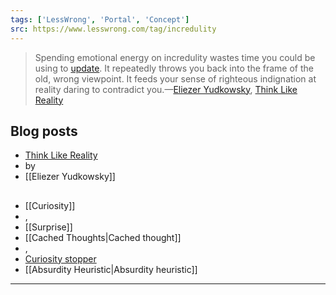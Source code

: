 ```yaml
---
tags: ['LessWrong', 'Portal', 'Concept']
src: https://www.lesswrong.com/tag/incredulity
---
```


> Spending emotional energy on incredulity wastes time you could be using to [update](https://wiki.lesswrong.com/wiki/Update). It repeatedly throws you back into the frame of the old, wrong viewpoint. It feeds your sense of righteous indignation at reality daring to contradict you.—[Eliezer Yudkowsky](https://wiki.lesswrong.com/wiki/Eliezer_Yudkowsky), [Think Like Reality](http://lesswrong.com/lw/hs/think_like_reality/)

## Blog posts
- [Think Like Reality](http://lesswrong.com/lw/hs/think_like_reality/)
-  by 
- [[Eliezer Yudkowsky]]

## 
- [[Curiosity]]
- , 
- [[Surprise]]
- [[Cached Thoughts|Cached thought]]
- , 
- [Curiosity stopper](https://wiki.lesswrong.com/wiki/Curiosity_stopper)
- [[Absurdity Heuristic|Absurdity heuristic]]



---

